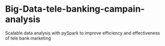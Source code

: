 # Big-Data-tele-banking-campain-analysis
Scalable data analysis with pySpark to improve efficiency and effectiveness of tele bank marketing
